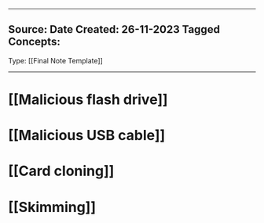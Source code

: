 - - -
Source:
Date Created:  26-11-2023
Tagged Concepts:
-
Type: [[Final Note Template]]
- - - 
# [[Malicious flash drive]]
# [[Malicious USB cable]]
# [[Card cloning]]
# [[Skimming]]